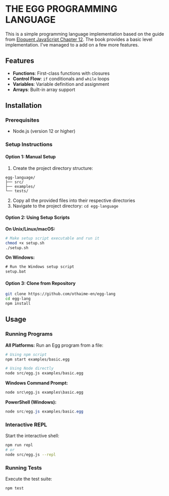 # THE EGG PROGRAMMING LANGUAGE

This is a simple programming language implementation based on the guide from [Eloquent JavaScript Chapter 12](https://eloquentjavascript.net/12_language.html). The book provides a basic level implementation. I've managed to a add on a few more features.

## Features

- **Functions**: First-class functions with closures
- **Control Flow**: `if` conditionals and `while` loops
- **Variables**: Variable definition and assignment
- **Arrays**: Built-in array support

## Installation

### Prerequisites

- Node.js (version 12 or higher)

### Setup Instructions

#### Option 1: Manual Setup

1. Create the project directory structure:

```
egg-language/
├── src/
├── examples/
└── tests/
```

2. Copy all the provided files into their respective directories
3. Navigate to the project directory: `cd egg-language`

#### Option 2: Using Setup Scripts

**On Unix/Linux/macOS:**

```bash
# Make setup script executable and run it
chmod +x setup.sh
./setup.sh
```

**On Windows:**

```cmd
# Run the Windows setup script
setup.bat
```

#### Option 3: Clone from Repository

```bash
git clone https://github.com/othaime-en/egg-lang
cd egg-lang
npm install
```

## Usage

### Running Programs

**All Platforms:**
Run an Egg program from a file:

```bash
# Using npm script
npm start examples/basic.egg

# Using Node directly
node src/egg.js examples/basic.egg
```

**Windows Command Prompt:**

```cmd
node src\egg.js examples\basic.egg
```

**PowerShell (Windows):**

```powershell
node src/egg.js examples/basic.egg
```

### Interactive REPL

Start the interactive shell:

```bash
npm run repl
# or
node src/egg.js --repl
```

### Running Tests

Execute the test suite:

```bash
npm test
```
